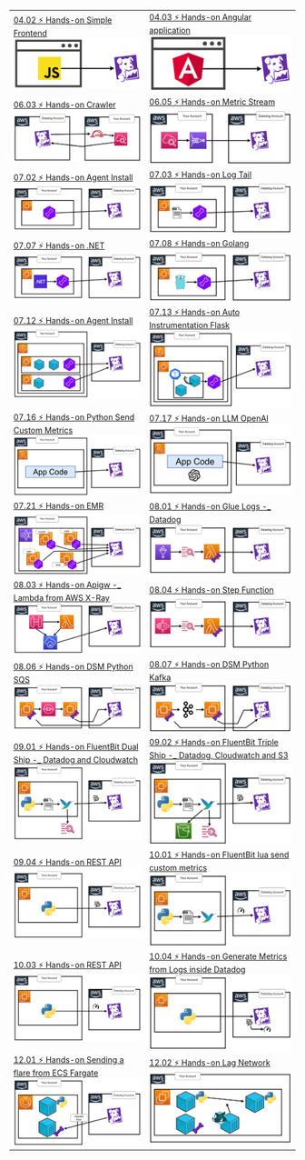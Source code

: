 |||
|-|-|
|[04.02 ⚡ Hands-on Simple Frontend](./course/04.02%20⚡%20Hands-on%20Simple%20Frontend.md)  ![](./imgs/6c11decad6c54b3eb90b39139d8505b5.png)|[04.03 ⚡ Hands-on Angular application](./course/04.03%20⚡%20Hands-on%20Angular%20application.md)  ![](./imgs/18a89e0680cc40a3824c241360107047.png)|[04.04 ⚡ Hands-on Simple android kotlin](./course/04.04%20⚡%20Hands-on%20Simple%20android%20kotlin.md)  ![](./imgs/6dc2526d74ac4c6b8fa7da7b17e77516.png)|[05.01 ⚡ Hands-on Frontend -_ Lambda -_ DynamoDB](./course/05.01%20⚡%20Hands-on%20Frontend%20-_%20Lambda%20-_%20DynamoDB.md)  ![](./imgs/4a64ec6dae78401fb0a5e0e586bd9df6.png)|
|[06.03 ⚡ Hands-on Crawler](./course/06.03%20⚡%20Hands-on%20Crawler.md)  ![](./imgs/f99909e225124430bef663e93e32c022.png)|[06.05 ⚡ Hands-on Metric Stream](./course/06.05%20⚡%20Hands-on%20Metric%20Stream.md)  ![](./imgs/59cf2fe45dff4216af135bc4f5232946.png)|[06.07 ⚡ Hands-on DD Lambda Forwarder](./course/06.07%20⚡%20Hands-on%20DD%20Lambda%20Forwarder.md)  ![](./imgs/96465d4bf5ea4c2a88f5bf073e1cbec9.png)|
|[07.02 ⚡ Hands-on Agent Install](./course/07.02%20⚡%20Hands-on%20Agent%20Install.md)  ![](./imgs/e24e688a55154acaa281029792dacf1c.png)|[07.03 ⚡ Hands-on Log Tail](./course/07.03%20⚡%20Hands-on%20Log%20Tail.md)  ![](./imgs/cda28b5b8f6044fdbb667713dd629ff5.png)|[07.06 ⚡ Hands-on Flask](./course/07.06%20⚡%20Hands-on%20Flask.md)  ![](./imgs/61aa1a6d71a943e78c5bc9b811618639.png)|
|[07.07 ⚡ Hands-on .NET](./course/07.07%20⚡%20Hands-on%20.NET.md)  ![](./imgs/b1fa3f7fd73945d4a8ac22cffe6939f7.png)|[07.08 ⚡ Hands-on Golang](./course/07.08%20⚡%20Hands-on%20Golang.md)  ![](./imgs/756e95357a0c44a6b08c0746dabca9f9.png)|[07.10 ⚡ Hands-on Flask Ship Otel using DDOT](./course/07.10%20⚡%20Hands-on%20Flask%20Ship%20Otel%20using%20DDOT.md)  ![](./imgs/7425d9ce3cea47b9a454b4058835838c.png)|
|[07.12 ⚡ Hands-on Agent Install](./course/07.12%20⚡%20Hands-on%20Agent%20Install.md)  ![](./imgs/a5fda8c67afb4f1e96c6238b20c8a477.png)|[07.13 ⚡ Hands-on Auto Instrumentation Flask](./course/07.13%20⚡%20Hands-on%20Auto%20Instrumentation%20Flask.md)  ![](./imgs/40884acbed2e4cfd8c4b80bb04680391.png)|[07.15 ⚡ Hands-on Lambda](./course/07.15%20⚡%20Hands-on%20Lambda.md)  ![](./imgs/4cc48aa363fb4fc483613ca8cb9f0f46.png)|
|[07.16 ⚡ Hands-on Python Send Custom Metrics](./course/07.16%20⚡%20Hands-on%20Python%20Send%20Custom%20Metrics.md)  ![](./imgs/7f9bbb26cddb4951947313adab53c850.png)|[07.17 ⚡ Hands-on LLM OpenAI](./course/07.17%20⚡%20Hands-on%20LLM%20OpenAI.md)  ![](./imgs/659472717ad1441d95fd1a624b51f219.png)|[07.19 ⚡ Hands-on RDS](./course/07.19%20⚡%20Hands-on%20RDS.md)  ![](./imgs/a938d11c358141c0a851ad7ecfa658ac.png)|
|[07.21 ⚡ Hands-on EMR](./course/07.21%20⚡%20Hands-on%20EMR.md)  ![](./imgs/8d93ce8aa4ca4aa299ea89649c1ed033.png)|[08.01 ⚡ Hands-on Glue Logs -_ Datadog](./course/08.01%20⚡%20Hands-on%20Glue%20Logs%20-_%20Datadog.md)  ![](./imgs/f985d430abf2448595aefc2ae28e3348.png)|[08.02 ⚡ Hands-on API Gateway Logs](./course/08.02%20⚡%20Hands-on%20API%20Gateway%20Logs.md)  ![](./imgs/bce93871f3894cbb950a2469f71d1813.png)|
|[08.03 ⚡ Hands-on Apigw -_ Lambda from AWS X-Ray](./course/08.03%20⚡%20Hands-on%20Apigw%20-_%20Lambda%20from%20AWS%20X-Ray.md)  ![](./imgs/8f769191a2e04fd8b496684530e91aa3.png)|[08.04 ⚡ Hands-on Step Function](./course/08.04%20⚡%20Hands-on%20Step%20Function.md)  ![](./imgs/6ea30ac4abc340df9fb37999b5f95fcb.png)|[08.05 ⚡ Hands-on Step Function + Lambda](./course/08.05%20⚡%20Hands-on%20Step%20Function%20+%20Lambda.md)  ![](./imgs/0d3825775ff14acfb83c59e244e99380.png)|
|[08.06 ⚡ Hands-on DSM Python SQS](./course/08.06%20⚡%20Hands-on%20DSM%20Python%20SQS.md)  ![](./imgs/bc5017e9ec994fde926f213e291f7eb6.png)|[08.07 ⚡ Hands-on DSM Python Kafka](./course/08.07%20⚡%20Hands-on%20DSM%20Python%20Kafka.md)  ![](./imgs/e4f4319cc4ac4ca8b8af9d398e3962bf.png)|[08.08 ⚡ Hands-on Datadog -_ Log Archive -_ Athena](./course/08.08%20⚡%20Hands-on%20Datadog%20-_%20Log%20Archive%20-_%20Athena.md)  ![](./imgs/a4cbc162ebbb4536bb6d7243d4bb7166.png)|
|[09.01 ⚡ Hands-on FluentBit Dual Ship -_ Datadog and Cloudwatch](./course/09.01%20⚡%20Hands-on%20FluentBit%20Dual%20Ship%20-_%20Datadog%20and%20Cloudwatch.md)  ![](./imgs/e8c579413291443c8747af81c1ed6f2e.png)|[09.02 ⚡ Hands-on FluentBit Triple Ship -_ Datadog, Cloudwatch and S3](./course/09.02%20⚡%20Hands-on%20FluentBit%20Triple%20Ship%20-_%20Datadog,%20Cloudwatch%20and%20S3.md)  ![](./imgs/0b2cc08cd42e41e39d968e2fa6868346.png)|[09.03 ⚡ Hands-on Rsyslog](./course/09.03%20⚡%20Hands-on%20Rsyslog.md)  ![](./imgs/01a0fd2f6af741649179c41af3f32e95.png)|
|[09.04 ⚡ Hands-on REST API](./course/09.04%20⚡%20Hands-on%20REST%20API.md)  ![](./imgs/a8adf5e0b2cb424ca7c666b7e8d338d1.png)|[10.01 ⚡ Hands-on FluentBit lua send custom metrics](./course/10.01%20⚡%20Hands-on%20FluentBit%20lua%20send%20custom%20metrics.md)  ![](./imgs/a024800f7da44ae7bd935ecc4c7ed2d5.png)|[10.02 ⚡ Hands-on Send custom metrics via Log DD Lambda Forwarder](./course/10.02%20⚡%20Hands-on%20Send%20custom%20metrics%20via%20Log%20DD%20Lambda%20Forwarder.md)  ![](./imgs/a59c7a31c03a4949a8bbbcfe58b9fed9.png)|
|[10.03 ⚡ Hands-on REST API](./course/10.03%20⚡%20Hands-on%20REST%20API.md)  ![](./imgs/f2f9ea1a37424c05bbf63849a5ccced3.png)|[10.04 ⚡ Hands-on Generate Metrics from Logs inside Datadog](./course/10.04%20⚡%20Hands-on%20Generate%20Metrics%20from%20Logs%20inside%20Datadog.md)  ![](./imgs/0a8c1e0c13bc4728b519a20e0bc453f5.png)|[11.01 ⚡ Hands-on Remediate using Monitors -_ SNS](./course/11.01%20⚡%20Hands-on%20Remediate%20using%20Monitors%20-_%20SNS.md)  ![](./imgs/a8d1d299276840efa260905499c3c9fa.png)|
|[12.01 ⚡ Hands-on Sending a flare from ECS Fargate](./course/12.01%20⚡%20Hands-on%20Sending%20a%20flare%20from%20ECS%20Fargate.md)  ![](./imgs/d5a21845646f47de9779d328b2a5d354.png)|[12.02 ⚡ Hands-on Lag Network](./course/12.02%20⚡%20Hands-on%20Lag%20Network.md)  ![](./imgs/53c6304f306947888712f6e4432c56dc.png)|[12.03 ⚡ Hands-on Troubleshoot E2E application](./course/12.03%20⚡%20Hands-on%20Troubleshoot%20E2E%20application.md)  ![](./imgs/0fc8478af1f140dc9b7ae5aefa0cb486.png)|

